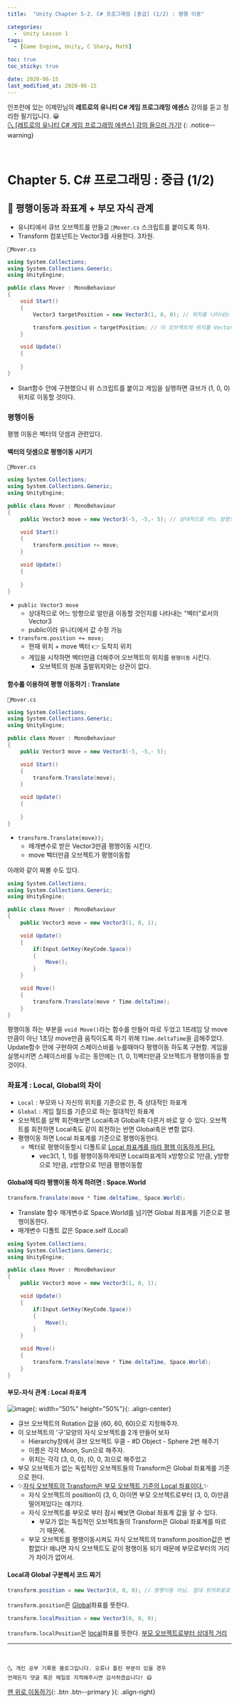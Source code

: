 ```yaml
---
title:  "Unity Chapter 5-2. C# 프로그래밍 [중급] (1/2) : 평행 이동" 

categories:
  -  Unity Lesson 1 
tags:
  - [Game Engine, Unity, C Sharp, Math]

toc: true
toc_sticky: true

date: 2020-06-15
last_modified_at: 2020-06-15
---
```


인프런에 있는 이제민님의 **레트로의 유니티 C# 게임 프로그래밍 에센스** 강의를 듣고 정리한 필기입니다. 😀  
[🌜 [레트로의 유니티 C# 게임 프로그래밍 에센스] 강의 들으러 가기!](https://www.inflearn.com/course/%EC%9C%A0%EB%8B%88%ED%8B%B0-%EA%B2%8C%EC%9E%84-%ED%94%84%EB%A1%9C%EA%B7%B8%EB%9E%98%EB%B0%8D-%EC%97%90%EC%84%BC%EC%8A%A4)
{: .notice--warning}

<br>

# Chapter 5. C# 프로그래밍 : 중급 (1/2)

## 🔔 평행이동과 좌표계 + 부모 자식 관계

- 유니티에서 큐브 오브젝트를 만들고 `📜Mover.cs` 스크립트를 붙이도록 하자.
- Transform 컴포넌트는 Vector3를 사용한다. 3차원.

`📜Mover.cs`

```c#
using System.Collections;
using System.Collections.Generic;
using UnityEngine;

public class Mover : MonoBehaviour
{
    void Start()
    {
        Vector3 targetPosition = new Vector3(1, 0, 0); // 위치를 나타내는 절대 좌표로서의 Vector3

        transform.position = targetPosition; // 이 오브젝트의 위치를 Vector3(1, 0, 0)로 이동시킨다.
    }

    void Update()
    {
        
    }
}
```

- Start함수 안에 구현했으니 위 스크립트를 붙이고 게임을 실행하면 큐브가 (1, 0, 0) 위치로 이동할 것이다.


### 평행이동
평행 이동은 벡터의 덧셈과 관련있다. 

#### 벡터의 덧셈으로 평행이동 시키기 

`📜Mover.cs`

```c#
using System.Collections;
using System.Collections.Generic;
using UnityEngine;

public class Mover : MonoBehaviour
{
    public Vector3 move = new Vector3(-5, -5,- 5); // 상대적으로 어느 방향으로 얼만큼 이동할 것인지를 나타내는 "벡터"로서의 Vector3

    void Start()
    {
        transform.position += move;
    }

    void Update()
    {
        
    }
}
```

- `public Vector3 move`
  - 상대적으로 어느 방향으로 얼만큼 이동할 것인지를 나타내는 "벡터"로서의 Vector3
  - public이라 유니티에서 값 수정 가능
- `transform.position += move;`
  - 현재 위치 + move 벡터 👉 도착지 위치
  - 게임을 시작하면 벡터만큼 더해주어 오브젝트의 위치를 `평행이동` 시킨다.
    - 오브젝트의 원래 출발위치와는 상관이 없다.

#### 함수를 이용하여 평행 이동하기 : Translate

`📜Mover.cs`

```c#
using System.Collections;
using System.Collections.Generic;
using UnityEngine;

public class Mover : MonoBehaviour
{
    public Vector3 move = new Vector3(-5, -5,- 5); 

    void Start()
    {
        transform.Translate(move);
    }

    void Update()
    {
        
    }
}
```

- `transform.Translate(move));`
  - 매개변수로 받은 Vector3만큼 평행이동 시킨다.
  - move 벡터만큼 오브젝트가 평행이동함

아래와 같이 짜볼 수도 있다.

```c#
using System.Collections;
using System.Collections.Generic;
using UnityEngine;

public class Mover : MonoBehaviour
{
    public Vector3 move = new Vector3(1, 0, 1); 

    void Update()
    {
        if(Input.GetKey(KeyCode.Space))
        {
            Move();
        }
    }

    void Move()
    {
        transform.Translate(move * Time.deltaTime);
    }
}
```
평행이동 하는 부분을 `void Move()`라는 함수를 만들어 따로 두었고 1프레임 당 move만큼이 아닌 1초당 move만큼 움직이도록 하기 위해 `TIme.deltaTime`을 곱해주었다. Update함수 안에 구현하여 스페이스바를 누를때마다 평행이동 하도록 구현함. 게임을 실행시키면 스페이스바를 누르는 동안에는 (1, 0, 1)벡터만큼 오브젝트가 평행이동을 할 것이다. 

### 좌표계 : Local, Global의 차이

- `Local` : 부모와 나 자신의 위치를 기준으로 한, 즉 상대적인 좌표계
- `Global` : 게임 월드를 기준으로 하는 절대적인 좌표계
- 오브젝트를 살짝 회전해보면 Local축과 Global축 다른거 바로 알 수 있다. 오브젝트를 회전하면 Local축도 같이 회전하는 반면 Global축은 변함 없다.
- 평행이동 하면 Local 좌표계를 기준으로 평행이동한다.
  - 벡터로 평행이동할시 디폴트로 <u>Local 좌표계를 따라 평행 이동하게 된다.</u>
    - vec3(1, 1, 1)를 평행이동하게되면 Local좌표계의 x방향으로 1만큼, y방향으로 1만큼, z방향으로 1만큼 평행이동함

#### Global에 따라 평행이동 하게 하려면 : Space.World

```c#
transform.Translate(move * Time.deltaTime, Space.World);
```
- Translate 함수 매개변수로 Space.World를 넘기면 Global 좌표계를 기준으로 평행이동한다.
- 매개변수 디폴트 값은 Space.self (Local)

```c#
using System.Collections;
using System.Collections.Generic;
using UnityEngine;

public class Mover : MonoBehaviour
{
    public Vector3 move = new Vector3(1, 0, 1); 

    void Update()
    {
        if(Input.GetKey(KeyCode.Space))
        {
            Move();
        }
    }

    void Move()
    {
        transform.Translate(move * Time.deltaTime, Space.World);
    }
}
```

#### 부모-자식 관계 : Local 좌표계

![image](https://user-images.githubusercontent.com/42318591/84638035-6de1e300-af31-11ea-9cb5-27c81ecd7946.png){: width="50%" height="50%"}{: .align-center}

- 큐브 오브젝트의 Rotation 값을 (60, 60, 60)으로 지정해주자.
- 이 오브젝트의 '구'모양의 자식 오브젝트를 2개 만들어 보자
  - Hierarchy창에서 큐브 오브젝트 우클 - #D Object - Sphere 2번 해주기
  - 이름은 각각 Moon, Sun으로 해주자.
  - 위치는 각각 (3, 0, 0), (0, 0, 3)으로 해주었고
- 부모 오브젝트가 없는 독립적인 오브젝트들의 Transform은 Global 좌표계를 기준으로 한다.
- ✨<u>자식 오브젝트의 Transform은 부모 오브젝트 기준의 Local 좌표이다.</u>✨
  - 자식 오브젝트의 position이 (3, 0, 0)이면 부모 오브젝트로부터 (3, 0, 0)만큼 떨어져있다는 얘기다. 
  - 자식 오브젝트를 부모로 부터 잠시 빼보면 Global 좌표계 값을 알 수 있다.
    - 부모가 없는 독립적인 오브젝트들의 Transform은 Global 좌표계를 따르기 때문에.
  - 부모 오브젝트를 평행이동시켜도 자식 오브젝트의 transform.position값은 변함없다! 왜냐면 자식 오브젝트도 같이 평행이동 되기 때문에 부모로부터의 거리가 차이가 없어서.

#### Local과 Global 구분해서 코드 짜기

```c#
transform.position = new Vector3(0, 0, 0); // 평행이동 아님. 절대 위치좌표로 초기화.
```

`transform.position`은 <u>Global</u>좌표를 뜻한다. 

```c#
transform.localPosition = new Vector3(0, 0, 0); 
```
`transform.localPosition`은 <u>local</u>좌표를 뜻한다. <u>부모 오브젝트로부터 상대적 거리</u>


***
<br>

    🌜 개인 공부 기록용 블로그입니다. 오류나 틀린 부분이 있을 경우 
    언제든지 댓글 혹은 메일로 지적해주시면 감사하겠습니다! 😄

[맨 위로 이동하기](#){: .btn .btn--primary }{: .align-right}